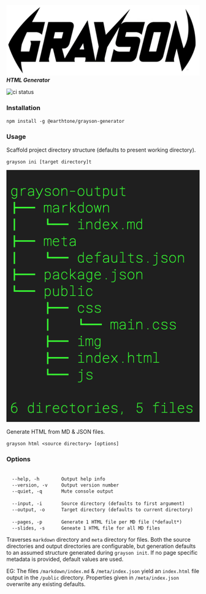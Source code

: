 ![Grayson Logo](assets/Grayson-Logo.png)
***HTML Generator***

![ci status](https://travis-ci.org/earthtone/grayson-generator.svg?branch=master)

### Installation
```
npm install -g @earthtone/grayson-generator
```

### Usage

Scaffold project directory structure (defaults to present working directory).

```
grayson ini [target directory]t

```

![sample output](assets/output.png)

Generate HTML from MD & JSON files.

```
grayson html <source directory> [options]

```

### Options

```

  --help, -h        Output help info
  --version, -v     Output version number
  --quiet, -q       Mute console output

  --input, -i       Source directory (defaults to first argument)
  --output, -o      Target directory (defaults to current directory)

  --pages, -p       Generate 1 HTML file per MD file (*default*)
  --slides, -s      Geneate 1 HTML file for all MD files

```

Traverses `markdown` directory and `meta` directory for files. Both the source directories and output directories are configurable, but generation defaults to an assumed structure generated during `grayson init`. If no page specific metadata is provided, default values are used. 

EG: The files `/markdown/index.md` & `/meta/index.json` yield an `index.html` file output in the `/public` directory. Properties given in `/meta/index.json` overwrite any existing defaults.
